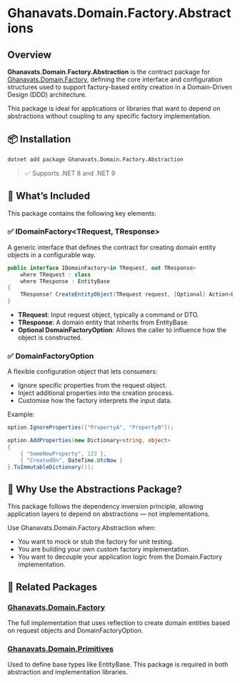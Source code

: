 # Ghanavats.Domain.Factory.Abstractions

## Overview
**Ghanavats.Domain.Factory.Abstraction** is the contract package 
for [Ghanavats.Domain.Factory](https://www.nuget.org/packages/Ghanavats.Domain.Factory), 
defining the core interface and configuration structures used to support factory-based entity creation 
in a Domain-Driven Design (DDD) architecture.

This package is ideal for applications or libraries that want to depend on abstractions 
without coupling to any specific factory implementation.

## 📦 Installation

```bash
dotnet add package Ghanavats.Domain.Factory.Abstraction
```
> ✅ Supports .NET 8 and .NET 9

## 🔧 What’s Included
This package contains the following key elements:

### ✅ IDomainFactory<TRequest, TResponse>
A generic interface that defines the contract for creating domain entity objects in a configurable way.

```csharp
public interface IDomainFactory<in TRequest, out TResponse>
    where TRequest : class
    where TResponse : EntityBase
{
    TResponse? CreateEntityObject(TRequest request, [Optional] Action<DomainFactoryOption> action);
}
```
* **TRequest**: Input request object, typically a command or DTO.
* **TResponse**: A domain entity that inherits from EntityBase.
* **Optional DomainFactoryOption**: Allows the caller to influence how the object is constructed.

### ✅ DomainFactoryOption
A flexible configuration object that lets consumers:

* Ignore specific properties from the request object.
* Inject additional properties into the creation process.
* Customise how the factory interprets the input data.

Example:
```csharp
option.IgnoreProperties(["PropertyA", "PropertyB"]);

option.AddProperties(new Dictionary<string, object>
{
    { "SomeNewProperty", 123 },
    { "CreatedOn", DateTime.UtcNow }
}.ToImmutableDictionary());
```
## 🤝 Why Use the Abstractions Package?
This package follows the dependency inversion principle, 
allowing application layers to depend on abstractions — not implementations.

Use Ghanavats.Domain.Factory.Abstraction when:

* You want to mock or stub the factory for unit testing.
* You are building your own custom factory implementation.
* You want to decouple your application logic from the Domain.Factory implementation.

## 🔗 Related Packages
### [Ghanavats.Domain.Factory](https://www.nuget.org/packages/Ghanavats.Domain.Factory)
The full implementation that uses reflection to create domain entities based on request objects and DomainFactoryOption.

### [Ghanavats.Domain.Primitives](https://www.nuget.org/packages/Ghanavats.Domain.Primitives)
Used to define base types like EntityBase. This package is required in both abstraction and implementation libraries.
